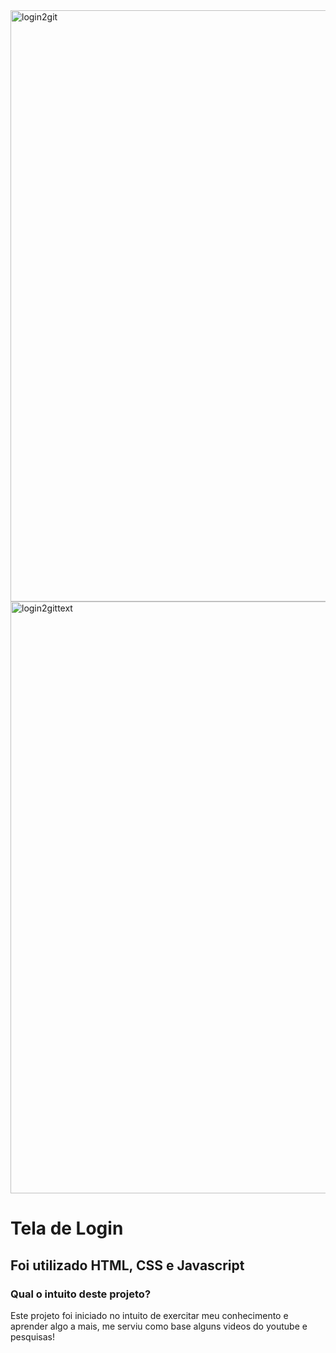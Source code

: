 <img width="946" alt="login2git" src="https://user-images.githubusercontent.com/100586610/156452546-6f7ea86a-a71f-4a48-a6da-b77b6964fd92.png">
<img width="947" alt="login2gittext" src="https://user-images.githubusercontent.com/100586610/156452550-8a6e9ea4-7133-4bf3-93f2-6a361cc5a46a.png">

<h1>Tela de Login</h1>

<h2>Foi utilizado HTML, CSS e Javascript</h2>

<h3>Qual o intuito deste projeto?</h3>

<p>
  Este projeto foi iniciado no intuito de exercitar meu conhecimento e aprender algo a mais, me serviu como base alguns videos do youtube e pesquisas!
</p>
